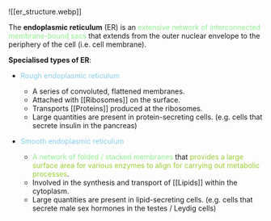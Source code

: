 ![[er_structure.webp]]

The **endoplasmic reticulum** (ER) is an <span style="color: lightgreen">extensive network of interconnected membrane-bound sacs</span> that extends from the outer nuclear envelope to the periphery of the cell (i.e. cell membrane).

**Specialised types of ER**:
- <span style="color: skyblue">Rough endoplasmic reticulum</span>
	- A series of convoluted, flattened membranes.
	- Attached with [[Ribosomes]] on the surface.
	- Transports [[Proteins]] produced at the ribosomes.
	- Large quantities are present in protein-secreting cells.
	  (e.g. cells that secrete insulin in the pancreas)

- <span style="color: skyblue">Smooth endoplasmic reticulum</span>
	- <span style="color: lightgreen">A network of folded / stacked membranes</span> that <span style="color: yellowgreen">provides a large surface area for various enzymes to align for carrying out metabolic processes</span>.
	- Involved in the synthesis and transport of [[Lipids]] within the cytoplasm.
	- Large quantities are present in lipid-secreting cells.
	  (e.g. cells that secrete male sex hormones in the testes / Leydig cells)
